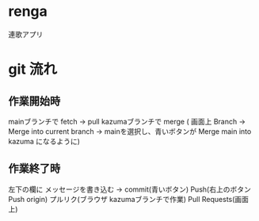 # renga
 連歌アプリ

# git 流れ
## 作業開始時
mainブランチで fetch → pull
kazumaブランチで merge ( 画面上 Branch → Merge into current branch → mainを選択し、青いボタンが Merge main into kazuma になるように)

## 作業終了時
左下の欄に メッセージを書き込む → commit(青いボタン)
Push(右上のボタン Push origin)
プルリク(ブラウザ kazumaブランチで作業)
Pull Requests(画面上)
